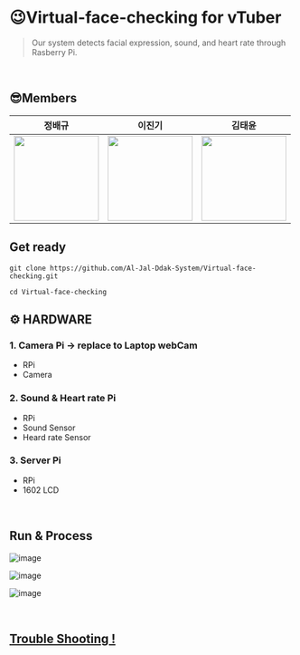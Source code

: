 # 😉Virtual-face-checking for vTuber

> Our system detects facial expression, sound, and heart rate through Rasberry Pi.

<br/>

## 😎Members

|정배규|이진기|김태윤|
|:--:|:--:|:--:|
|<a href="https://github.com/baelanche"><img src="https://avatars.githubusercontent.com/u/48989903?v=4" width="150" height="150"/></a>|<a href="https://github.com/mearth99"><img src="https://avatars.githubusercontent.com/u/90100440?v=4" width="150" height="150"/></a>|<a href="https://github.com/Chokoty"><img src="https://avatars.githubusercontent.com/u/5837692?v=4" width="150" height="150"/></a>|

## Get ready

```
git clone https://github.com/Al-Jal-Ddak-System/Virtual-face-checking.git
```
```
cd Virtual-face-checking
```


## ⚙ HARDWARE

### 1. Camera Pi -> replace to Laptop webCam

* RPi
* Camera 

### 2. Sound & Heart rate Pi 

* RPi
* Sound Sensor
* Heard rate Sensor

### 3. Server Pi 

* RPi
* 1602 LCD 

</br>


## Run & Process 

![image](https://user-images.githubusercontent.com/48989903/173029136-220cbfa3-39f9-4621-8daa-29ae4cc791a9.png)

![image](https://user-images.githubusercontent.com/48989903/173029280-c0698a5f-d76b-419d-b753-dee926c92d77.png)

![image](https://user-images.githubusercontent.com/48989903/173029343-1a0f152d-4166-4735-9c0f-7d09da00c05c.png)

</br>

## [Trouble Shooting !](https://github.com/Al-Jal-Ddak-System/Virtual-face-checking/blob/main/TS.md)

